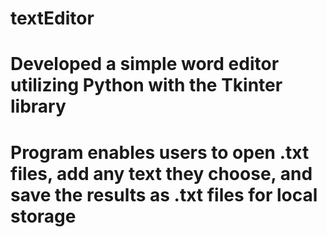 # textEditor
# Developed a simple word editor utilizing Python with the Tkinter library
# Program enables users to open .txt files, add any text they choose, and save the results as .txt files for local storage
